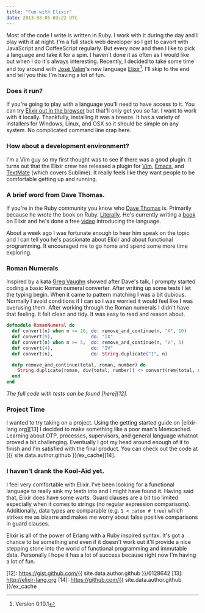 ```yaml
---
title: "Fun with Elixir"
date: 2013-08-05 03:22 UTC
---
```


Most of the code I write is written in Ruby.
I work with it during the day and I play with it at night.
I'm a full stack web developer so I get to cavort with JavaScript and CoffeeScript regularly.
But every now and then I like to pick a language and take it for a spin.
I haven't done it as often as I would like but when I do it's always interesting.
Recently, I decided to take some time and toy around with [José Valim][1]'s new language [Elixir][2][^1].
I'll skip to the end and tell you this: I'm having a lot of fun.
<!--more-->

### Does it run?

If you're going to play with a language you'll need to have access to it.
You can try [Elixir out in the browser][3] but that'll only get you so far.
I want to work with it locally.
Thankfully, installing it was a breeze.
It has a variety of installers for Windows, Linux, and OSX so it should be simple on any system.
No complicated command line crap here.

### How about a development environment?

I'm a Vim guy so my first thought was to see if there was a good plugin.
It turns out that the Elixir crew has released a plugin for [Vim][4], [Emacs][5], and [TextMate][6] (which covers Sublime).
It really feels like they want people to be comfortable getting up and running.

### A brief word from Dave Thomas.

If you're in the Ruby community you know who [Dave Thomas][7] is.
Primarily because he wrote the book on Ruby.
[Literally][8].
He's currently writing a [book][9] on Elixir and he's done a free [video][10] introducing the language.

About a week ago I was fortunate enough to hear him speak on the topic and I can tell you he's passionate about Elixir and about functional programming.
It encouraged me to go home and spend some more time exploring.

### Roman Numerals

Inspired by a kata [Greg Vaughn][11] showed after Dave's talk, I prompty started coding a basic Roman numeral converter.
After writing up some tests I let the typing begin.
When it came to pattern matching I was a bit dubious.
Normally I avoid conditions if I can so I was worried it would feel like I was overusing them.
After working through the Roman numerals I didn't have that feeling.
It felt clean and tidy.
It was easy to read and reason about.

```elixir
defmodule RomanNumeral do
  def convert(n) when n >= 10, do: remove_and_continue(n, "X", 10)
  def convert(9),              do: "IX"
  def convert(n) when n >= 5,  do: remove_and_continue(n, "V", 5)
  def convert(4),              do: "IV"
  def convert(n),              do: String.duplicate("I", n)

  defp remove_and_continue(total, roman, number) do
    String.duplicate(roman, div(total, number)) <> convert(rem(total, number))
  end
end
```
*The full code with tests can be found [here][12].*

### Project Time

I wanted to try taking on a project.
Using the getting started guide on [elixir-lang.org][13] I decided to make something like a poor man's Memcached.
Learning about OTP, processes, supervisors, and general language whatnot proved a bit challenging.
Eventually I got my head around enough of it to finish and I'm satisfied with the final product.
You can check out the code at [{{ site.data.author.github }}/ex_cache][14].

### I haven't drank the Kool-Aid yet.

I feel very comfortable with Elixir.
I've been looking for a functional language to really sink my teeth into and I might have found it.
Having said that, Elixir does have some warts.
Guard clauses are a bit too limited especially when it comes to strings (no regular expression comparisons).
Additionally, data types are comparable (e.g. `1 < :atom # true`) which strikes me as bizarre and makes me worry about false positive comparisons in guard clauses.

Elixir is all of the power of Erlang with a Ruby inspired syntax.
It's got a chance to be something and even if it doesn't work out it'll provide a nice stepping stone into the world of functional programming and immutable data.
Personally I hope it has a lot of success because right now I'm having a lot of fun.

[^1]: Version 0.10.1

[1]: https://github.com/josevalim
[2]: http://elixir-lang.org
[3]: http://tryelixir.org
[4]: https://github.com/elixir-lang/vim-elixir
[5]: https://github.com/elixir-lang/emacs-elixir
[6]: https://github.com/elixir-lang/elixir-tmbundle
[7]: http://en.wikipedia.org/wiki/Dave_Thomas_%28programmer%29
[8]: http://pragprog.com/book/ruby/programming-ruby
[9]: http://pragprog.com/book/elixir/programming-elixir
[10]: http://www.youtube.com/watch?v=a-off4Vznjs
[11]: https://github.com/gvaughn
[12]: https://gist.github.com/{{ site.data.author.github }}/6128642
[13]: http://elixir-lang.org
[14]: https://github.com/{{ site.data.author.github }}/ex_cache
